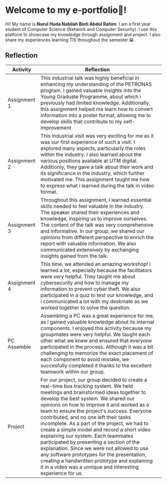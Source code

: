 # Welcome to my e-portfolio👋!

Hi! My name is **Nurul Huda Nabilah Binti Abdul Rahim**. I am a first year student of Computer Science (Network and Computer Security). I use this platform to showcase my knowledge through assignment and project. I also share my experiences learning TIS throughout the semester.😁.
## Reflection



|  Activity               |Reflection                             |                   |
|----------------|-------------------------------|-|
|Assignment 1|This industrial talk was highly beneficial in enhancing my understanding of the PETRONAS program. I gained valuable insights into the Young Graduate Programme, about which i previously had limited knowledge. Additionally, this assignment helped me learn how to convert information into a poster format, allowing me to develop skills that contribute to my self-improvement         |            |
|Assignment 2         |This industrial visit was very exciting for me as it was our first experience of such a visit. I explored many aspects, particularly the roles within the industry. I also learned about the various positions available at UTM digital. Additionly, they gave a talk about their work and its significance in the industry, which further motivated me. This assignment taught me how to express what i learned during the talk in video format.           | |
|Assignment 3          |Throughout this assignment, I learned essential skills needed to feel valuable in the industry. The speaker shared their experiences and knowledge, inspiring us to improve ourselves. The content of the talk was very comprehensive and informative. In our group, we shared our opinions from different perspective to enrich the report with valuable information. We also communicated extensively by exchanging insights gained from the talk.||
|Assignment 4| This time, we attended an amazing workshop! i learned a lot, especially because the facilitators were very helpful. They taught me about cybersecurity and how to manage my information to prevent cyber theft. We also participated in a quiz to test our knowledge, and i communicated a lot with my deskmate as we worked together to solve the question.
|PC Assemble| Assembling a PC was a great experience for me, as i gained valuable knowledge about its internal components. I enjoyed this activity because my groupmates were very helpful. We taught each other what we knew and ensured that everyone participated in the process. Although it was a bit challenging to memorize the exact placement of each component to avoid mistake, we succesfully completed it thanks to the excellent teamwork within our group.
|Project| For our project, our group decided to create a real-time bus tracking system. We held meetings and brainstormed ideas together to develop the best system. We shared our opinions on how to improve it and worked as a team to ensure the project's success. Everyone contributed, and no one left their tasks incomplete. As a part of the project, we had to create a simple model and record a short video explaining our system. Each teammates participated by presenting a section of the explanation. Since we were not allowed to use any software prototypes for the presentation, creating a handwritten prototype and explaining it in a video was a unnique and interesting experience for us.
